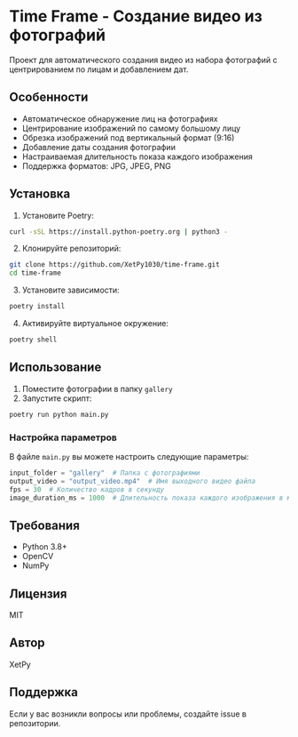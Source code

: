# Time Frame - Создание видео из фотографий

Проект для автоматического создания видео из набора фотографий с центрированием по лицам и добавлением дат.

## Особенности

- Автоматическое обнаружение лиц на фотографиях
- Центрирование изображений по самому большому лицу
- Обрезка изображений под вертикальный формат (9:16)
- Добавление даты создания фотографии
- Настраиваемая длительность показа каждого изображения
- Поддержка форматов: JPG, JPEG, PNG

## Установка

1. Установите Poetry:
```bash
curl -sSL https://install.python-poetry.org | python3 -
```

2. Клонируйте репозиторий:
```bash
git clone https://github.com/XetPy1030/time-frame.git
cd time-frame
```

3. Установите зависимости:
```bash
poetry install
```

4. Активируйте виртуальное окружение:
```bash
poetry shell
```

## Использование

1. Поместите фотографии в папку `gallery`
2. Запустите скрипт:
```bash
poetry run python main.py
```

### Настройка параметров

В файле `main.py` вы можете настроить следующие параметры:

```python
input_folder = "gallery"  # Папка с фотографиями
output_video = "output_video.mp4"  # Имя выходного видео файла
fps = 30  # Количество кадров в секунду
image_duration_ms = 1000  # Длительность показа каждого изображения в миллисекундах
```

## Требования

- Python 3.8+
- OpenCV
- NumPy

## Лицензия

MIT

## Автор

XetPy

## Поддержка

Если у вас возникли вопросы или проблемы, создайте issue в репозитории. 